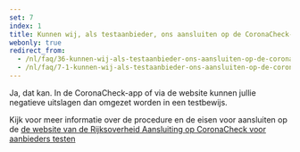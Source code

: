 ```yaml
---
set: 7
index: 1
title: Kunnen wij, als testaanbieder, ons aansluiten op de CoronaCheck-app?
webonly: true
redirect_from: 
  - /nl/faq/36-kunnen-wij-als-testaanbieder-ons-aansluiten-op-de-coronacheck-app
  - /nl/faq/7-1-kunnen-wij-als-testaanbieder-ons-aansluiten-op-de-coronacheck-app
---
```

Ja, dat kan. In de CoronaCheck-app of via de website kunnen jullie negatieve uitslagen dan omgezet worden in een testbewijs. 

Kijk voor meer informatie over de procedure en de eisen voor aansluiten op de <a href="https://www.rijksoverheid.nl/aansluiten-CoronaCheck" target="_blank" rel="noopener noreferrer">de website van de Rijksoverheid<span class="screen-reader-text"> Aansluiting op CoronaCheck voor aanbieders testen</span></a>
